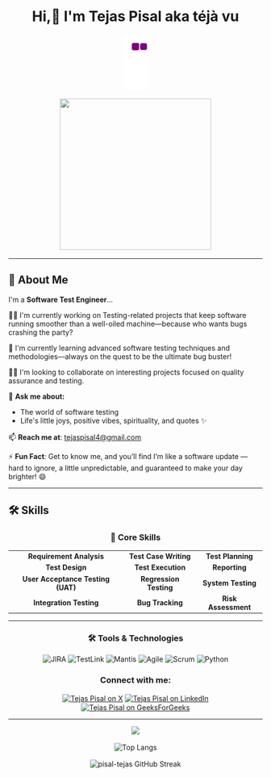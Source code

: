 <div align="center">

# Hi,👋 I'm Tejas Pisal aka **téjà vu**
![snake gif](https://github.com/pisal-tejas/pisal-tejas/blob/output/github-contribution-grid-snake.gif)
<p align="center">
<img src="https://media.giphy.com/media/JqmupuTVZYaQX5s094/giphy.gif" width="300" height="300"/>
</p>

</div>
<p></p>



<p></p>




---

## 🚀 About Me

I'm a **Software Test Engineer**...

👩‍💻 I'm currently working on Testing-related projects that keep software running smoother than a well-oiled machine—because who wants bugs crashing the party?

🧠 I'm currently learning advanced software testing techniques and methodologies—always on the quest to be the ultimate bug buster!

👯‍♀️ I'm looking to collaborate on interesting projects focused on quality assurance and testing.

💬 **Ask me about:**
- The world of software testing
- Life's little joys, positive vibes, spirituality, and quotes ✨

📫 **Reach me at**: tejaspisal4@gmail.com

⚡️ **Fun Fact**: Get to know me, and you’ll find I’m like a software update — hard to ignore, a little unpredictable, and guaranteed to make your day brighter! 😄

---
## 🛠 Skills

<div align="center">

### 🧰 Core Skills
<table>
<tr>
  <td align="center"><b>Requirement Analysis</b></td>
  <td align="center"><b>Test Case Writing</b></td>
  <td align="center"><b>Test Planning</b></td>
</tr>
<tr>
  <td align="center"><b>Test Design</b></td>
  <td align="center"><b>Test Execution</b></td>
  <td align="center"><b>Reporting</b></td>
</tr>
<tr>
  <td align="center"><b>User Acceptance Testing (UAT)</b></td>
  <td align="center"><b>Regression Testing</b></td>
  <td align="center"><b>System Testing</b></td>
</tr>
<tr>
  <td align="center"><b>Integration Testing</b></td>
  <td align="center"><b>Bug Tracking</b></td>
  <td align="center"><b>Risk Assessment</b></td>
</tr>
</table>

---

### 🛠 Tools & Technologies
<p align="center">
<img src="https://img.shields.io/badge/JIRA-0052CC?style=for-the-badge&logo=jira&logoColor=white" alt="JIRA" /> 
<img src="https://img.shields.io/badge/TestLink-orange?style=for-the-badge&logo=testlink&logoColor=white" alt="TestLink" />
<img src="https://img.shields.io/badge/Mantis-FF6C37?style=for-the-badge&logo=mantis&logoColor=white" alt="Mantis" />
<img src="https://img.shields.io/badge/Agile-29B6F6?style=for-the-badge&logo=agile&logoColor=white" alt="Agile" />
<img src="https://img.shields.io/badge/Scrum-6DB33F?style=for-the-badge&logo=scrum&logoColor=white" alt="Scrum" />
<img src="https://img.shields.io/badge/Python-3776AB?style=for-the-badge&logo=python&logoColor=white" alt="Python" />
</p>

</div>


<h3 align="center">Connect with me:</h3>
<p align="center">
<a href="https://x.com/tejasjpisal" target="blank"><img align="center" src="https://raw.githubusercontent.com/rahuldkjain/github-profile-readme-generator/master/src/images/icons/Social/twitter.svg" alt="Tejas Pisal on X" height="30" width="40" /></a>
<a href="https://www.linkedin.com/in/tejas-pisal/" target="blank"><img align="center" src="https://raw.githubusercontent.com/rahuldkjain/github-profile-readme-generator/master/src/images/icons/Social/linked-in-alt.svg" alt="Tejas Pisal on LinkedIn" height="30" width="40" /></a>
<a href="https://www.geeksforgeeks.org/user/tejaspisal/" target="blank"><img align="center" src="https://raw.githubusercontent.com/rahuldkjain/github-profile-readme-generator/master/src/images/icons/Social/geeks-for-geeks.svg" alt="Tejas Pisal on GeeksForGeeks" height="30" width="40" /></a>
</p>

---

<div align="center">

<picture>
  <source
    srcset="https://github-readme-stats.vercel.app/api?username=pisal-tejas&show_icons=true&theme=dark"
    media="(prefers-color-scheme: dark)"
  />
  <source
    srcset="https://github-readme-stats.vercel.app/api?username=pisal-tejas&show_icons=true"
    media="(prefers-color-scheme: light), (prefers-color-scheme: no-preference)"
  />
  <img src="https://github-readme-stats.vercel.app/api?username=pisal-tejas&show_icons=true" />
</picture>

![Top Langs](https://github-readme-stats.vercel.app/api/top-langs/?username=pisal-tejas&layout=compact)

<p><img align="center" src="https://github-readme-streak-stats.herokuapp.com/?user=pisal-tejas&theme=dark" alt="pisal-tejas GitHub Streak" /></p>


</div>



